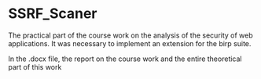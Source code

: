 # SSRF_Scaner
The practical part of the course work on the analysis of the security of web applications. It was necessary to implement an extension for the birp suite.

In the .docx file, the report on the course work and the entire theoretical part of this work
